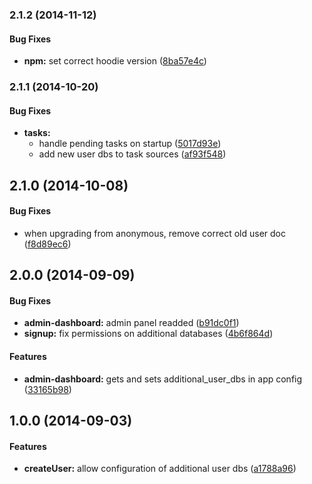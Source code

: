 <a name="2.1.2"></a>
### 2.1.2 (2014-11-12)


#### Bug Fixes

* **npm:** set correct hoodie version ([8ba57e4c](https://github.com/hoodiehq/hoodie-plugin-users/commit/8ba57e4c41ae652e71236c00102374a5fce3c9da))


<a name="2.1.1"></a>
### 2.1.1 (2014-10-20)


#### Bug Fixes

* **tasks:**
  * handle pending tasks on startup ([5017d93e](https://github.com/hoodiehq/hoodie-plugin-users/commit/5017d93e1c8c987224b86e7847e2a0691e852f78))
  * add new user dbs to task sources ([af93f548](https://github.com/hoodiehq/hoodie-plugin-users/commit/af93f548a1a626676b4b6d4197e458cea905749f))


<a name="2.1.0"></a>
## 2.1.0 (2014-10-08)


#### Bug Fixes

* when upgrading from anonymous, remove correct old user doc ([f8d89ec6](https://github.com/hoodiehq/hoodie-plugin-users/commit/f8d89ec6ae3544ff0c71e64ffaad341bb6c53564))


<a name="2.0.0"></a>
## 2.0.0 (2014-09-09)


#### Bug Fixes

* **admin-dashboard:** admin panel readded ([b91dc0f1](https://github.com/hoodiehq/hoodie-plugin-users/commit/b91dc0f17649f1692a6e0b46ccfccd90784b754f))
* **signup:** fix permissions on additional databases ([4b6f864d](https://github.com/hoodiehq/hoodie-plugin-users/commit/4b6f864dbe5c115ac40d41dfb0538bb436ce02f2))


#### Features

* **admin-dashboard:** gets and sets additional_user_dbs in app config ([33165b98](https://github.com/hoodiehq/hoodie-plugin-users/commit/33165b9801622481640e1b409b786b2c3a05a032))


<a name="1.0.0"></a>
## 1.0.0 (2014-09-03)


#### Features

* **createUser:** allow configuration of additional user dbs ([a1788a96](https://github.com/hoodiehq/hoodie-plugin-users/commit/a1788a960f20097ce63f318fa8eb78134eb999fc))


